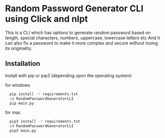 
# Random Password Generator CLI using Click and nlpt

This is a CLI which has options to generate random password based on length, special characters, numbers, uppercase, lowercase letters etc And it can also fix a password to make it more complex and secure without losing its originality.





## Installation

Install with pip or pip3 (depending upon the operating system)

for windows
```bash
  pip install -r requirements.txt
  cd RandomPasswordGeneratorCLI
  pip main.py
```
for mac
```bash
  pip3 install -r requirements.txt
  cd RandomPasswordGeneratorCLI
  pip3 main.py
```
    